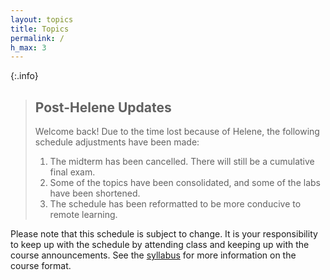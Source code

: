 ```yaml
---
layout: topics
title: Topics
permalink: /
h_max: 3
---
```


{:.info}
> ## Post-Helene Updates
> Welcome back! Due to the time lost because of Helene, the following schedule adjustments have been made:
> 
> 1. The midterm has been cancelled. There will still be a cumulative final exam.
> 1. Some of the topics have been consolidated, and some of the labs have been shortened.
> 1. The schedule has been reformatted to be more conducive to remote learning.

Please note that this schedule is subject to change. It is your responsibility to keep up with the schedule by attending class and keeping up with the course announcements. See the [syllabus](syllabus/) for more information on the course format.

